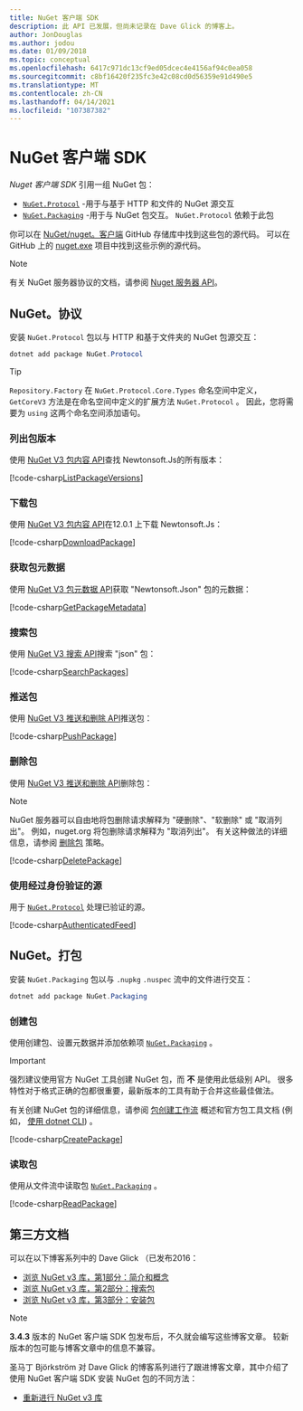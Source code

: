 ```yaml
---
title: NuGet 客户端 SDK
description: 此 API 已发展，但尚未记录在 Dave Glick 的博客上。
author: JonDouglas
ms.author: jodou
ms.date: 01/09/2018
ms.topic: conceptual
ms.openlocfilehash: 6417c971dc13cf9ed05dcec4e4156af94c0ea058
ms.sourcegitcommit: c8bf16420f235fc3e42c08cd0d56359e91d490e5
ms.translationtype: MT
ms.contentlocale: zh-CN
ms.lasthandoff: 04/14/2021
ms.locfileid: "107387382"
---
```

# <a name="nuget-client-sdk"></a>NuGet 客户端 SDK

*Nuget 客户端 SDK* 引用一组 NuGet 包：

* [`NuGet.Protocol`](https://www.nuget.org/packages/NuGet.Protocol) -用于与基于 HTTP 和文件的 NuGet 源交互
* [`NuGet.Packaging`](https://www.nuget.org/packages/NuGet.Packaging) -用于与 NuGet 包交互。 `NuGet.Protocol` 依赖于此包

你可以在 [NuGet/nuget。客户端](https://github.com/NuGet/NuGet.Client) GitHub 存储库中找到这些包的源代码。
可以在 GitHub 上的 [nuget.exe](https://github.com/NuGet/Samples/tree/main/NuGetProtocolSamples) 项目中找到这些示例的源代码。

> [!Note]
> 有关 NuGet 服务器协议的文档，请参阅 [Nuget 服务器 API](~/api/overview.md)。

## <a name="nugetprotocol"></a>NuGet。协议

安装 `NuGet.Protocol` 包以与 HTTP 和基于文件夹的 NuGet 包源交互：

```ps1
dotnet add package NuGet.Protocol
```

> [!Tip]
> `Repository.Factory` 在 `NuGet.Protocol.Core.Types` 命名空间中定义， `GetCoreV3` 方法是在命名空间中定义的扩展方法 `NuGet.Protocol` 。 因此，您将需要为 `using` 这两个命名空间添加语句。

### <a name="list-package-versions"></a>列出包版本

使用 [NuGet V3 包内容 API](../api/package-base-address-resource.md#enumerate-package-versions)查找 Newtonsoft.Js的所有版本：

[!code-csharp[ListPackageVersions](~/../nuget-samples/NuGetProtocolSamples/Program.cs?name=ListPackageVersions)]

### <a name="download-a-package"></a>下载包

使用 [NuGet V3 包内容 API](../api/package-base-address-resource.md)在12.0.1 上下载 Newtonsoft.Js：

[!code-csharp[DownloadPackage](~/../nuget-samples/NuGetProtocolSamples/Program.cs?name=DownloadPackage)]

### <a name="get-package-metadata"></a>获取包元数据

使用 [NuGet V3 包元数据 API](../api/registration-base-url-resource.md)获取 "Newtonsoft.Json" 包的元数据：

[!code-csharp[GetPackageMetadata](~/../nuget-samples/NuGetProtocolSamples/Program.cs?name=GetPackageMetadata)]

### <a name="search-packages"></a>搜索包

使用 [NuGet V3 搜索 API](../api/search-query-service-resource.md)搜索 "json" 包：

[!code-csharp[SearchPackages](~/../nuget-samples/NuGetProtocolSamples/Program.cs?name=SearchPackages)]

### <a name="push-a-package"></a>推送包

使用 [NuGet V3 推送和删除 API](../api/package-publish-resource.md)推送包：

[!code-csharp[PushPackage](~/../nuget-samples/NuGetProtocolSamples/Program.cs?name=PushPackage)]

### <a name="delete-a-package"></a>删除包

使用 [NuGet V3 推送和删除 API](../api/package-publish-resource.md)删除包：

> [!Note]
> NuGet 服务器可以自由地将包删除请求解释为 "硬删除"、"软删除" 或 "取消列出"。
> 例如，nuget.org 将包删除请求解释为 "取消列出"。 有关这种做法的详细信息，请参阅 [删除包](../nuget-org/policies/deleting-packages.md) 策略。

[!code-csharp[DeletePackage](~/../nuget-samples/NuGetProtocolSamples/Program.cs?name=DeletePackage)]

### <a name="work-with-authenticated-feeds"></a>使用经过身份验证的源

用于 [`NuGet.Protocol`](https://www.nuget.org/packages/NuGet.Protocol) 处理已验证的源。

[!code-csharp[AuthenticatedFeed](~/../nuget-samples/NuGetProtocolSamples/Program.cs?name=AuthenticatedFeed)]

## <a name="nugetpackaging"></a>NuGet。打包

安装 `NuGet.Packaging` 包以与 `.nupkg` `.nuspec` 流中的文件进行交互：

```ps1
dotnet add package NuGet.Packaging
```

### <a name="create-a-package"></a>创建包

使用创建包、设置元数据并添加依赖项 [`NuGet.Packaging`](https://www.nuget.org/packages/NuGet.Packaging) 。

> [!IMPORTANT]
> 强烈建议使用官方 NuGet 工具创建 NuGet 包，而 **不** 是使用此低级别 API。 很多特性对于格式正确的包都很重要，最新版本的工具有助于合并这些最佳做法。
> 
> 有关创建 NuGet 包的详细信息，请参阅 [包创建工作流](../create-packages/overview-and-workflow.md) 概述和官方包工具文档 (例如， [使用 dotnet CLI](../create-packages/creating-a-package-dotnet-cli.md)) 。

[!code-csharp[CreatePackage](~/../nuget-samples/NuGetProtocolSamples/Program.cs?name=CreatePackage)]

### <a name="read-a-package"></a>读取包

使用从文件流中读取包 [`NuGet.Packaging`](https://www.nuget.org/packages/NuGet.Packaging) 。

[!code-csharp[ReadPackage](~/../nuget-samples/NuGetProtocolSamples/Program.cs?name=ReadPackage)]

## <a name="third-party-documentation"></a>第三方文档

可以在以下博客系列中的 Dave Glick （已发布2016：

- [浏览 NuGet v3 库，第1部分：简介和概念](http://daveaglick.com/posts/exploring-the-nuget-v3-libraries-part-1)
- [浏览 NuGet v3 库，第2部分：搜索包](http://daveaglick.com/posts/exploring-the-nuget-v3-libraries-part-2)
- [浏览 NuGet v3 库，第3部分：安装包](http://daveaglick.com/posts/exploring-the-nuget-v3-libraries-part-3)

> [!Note]
> **3.4.3** 版本的 NuGet 客户端 SDK 包发布后，不久就会编写这些博客文章。
> 较新版本的包可能与博客文章中的信息不兼容。

圣马丁 Björkström 对 Dave Glick 的博客系列进行了跟进博客文章，其中介绍了使用 NuGet 客户端 SDK 安装 NuGet 包的不同方法：

- [重新进行 NuGet v3 库](https://martinbjorkstrom.com/posts/2018-09-19-revisiting-nuget-client-libraries)
